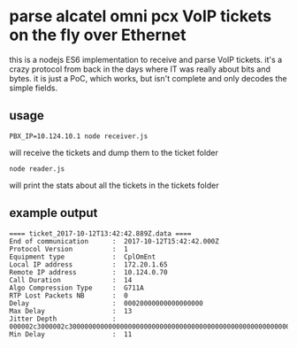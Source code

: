 # parse alcatel omni pcx VoIP tickets on the fly over Ethernet

this is a nodejs ES6 implementation to receive and parse VoIP tickets. it's a crazy protocol from back in the days where IT was really about bits and bytes. it is just a PoC, which works, but isn't complete and only decodes the simple fields.

## usage

```PBX_IP=10.124.10.1 node receiver.js```

will receive the tickets and dump them to the ticket folder

```node reader.js```

will print the stats about all the tickets in the tickets folder

## example output

```
==== ticket_2017-10-12T13:42:42.889Z.data ====
End of communication      :  2017-10-12T15:42:42.000Z
Protocol Version          :  1
Equipment type            :  CplOmEnt
Local IP address          :  172.20.1.65
Remote IP address         :  10.124.0.70
Call Duration             :  14
Algo Compression Type     :  G711A
RTP Lost Packets NB       :  0
Delay                     :  00020000000000000000
Max Delay                 :  13
Jitter Depth              :  000002c3000002c30000000000000000000000000000000000000000000000000000000000000000
Min Delay                 :  11
```
